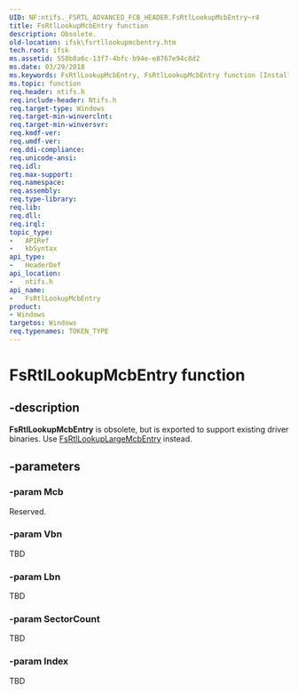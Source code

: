 ```yaml
---
UID: NF:ntifs._FSRTL_ADVANCED_FCB_HEADER.FsRtlLookupMcbEntry~r4
title: FsRtlLookupMcbEntry function
description: Obsolete.
old-location: ifsk\fsrtllookupmcbentry.htm
tech.root: ifsk
ms.assetid: 558b8a6c-13f7-4bfc-b94e-e8767e94c8d2
ms.date: 03/29/2018
ms.keywords: FsRtlLookupMcbEntry, FsRtlLookupMcbEntry function [Installable File System Drivers], fsrtlref_2f0e31c1-e938-4e83-9547-6999c5fb8cb4.xml, ifsk.fsrtllookupmcbentry, ntifs/FsRtlLookupMcbEntry
ms.topic: function
req.header: ntifs.h
req.include-header: Ntifs.h
req.target-type: Windows
req.target-min-winverclnt:
req.target-min-winversvr:
req.kmdf-ver:
req.umdf-ver:
req.ddi-compliance:
req.unicode-ansi:
req.idl:
req.max-support:
req.namespace:
req.assembly:
req.type-library:
req.lib:
req.dll:
req.irql:
topic_type:
-	APIRef
-	kbSyntax
api_type:
-	HeaderDef
api_location:
-	ntifs.h
api_name:
-	FsRtlLookupMcbEntry
product:
- Windows
targetos: Windows
req.typenames: TOKEN_TYPE
---
```


# FsRtlLookupMcbEntry function


## -description


<b>FsRtlLookupMcbEntry</b> is obsolete, but is exported to support existing driver binaries. Use <a href="https://msdn.microsoft.com/library/windows/hardware/ff546902">FsRtlLookupLargeMcbEntry</a> instead.


## -parameters




### -param Mcb

<p>Reserved.</p>


### -param Vbn

TBD


### -param Lbn

TBD


### -param SectorCount

TBD


### -param Index

TBD





